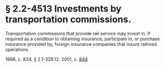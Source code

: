 # § 2.2-4513 Investments by transportation commissions.

<p>Transportation commissions that provide rail service may invest in, if required as a condition to obtaining insurance, participate in, or purchase insurance provided by, foreign insurance companies that insure railroad operations.</p><p>1988, c. 834, § 2.1-328.12; 2001, c. <a href='http://lis.virginia.gov/cgi-bin/legp604.exe?011+ful+CHAP0844'>844</a>.</p>